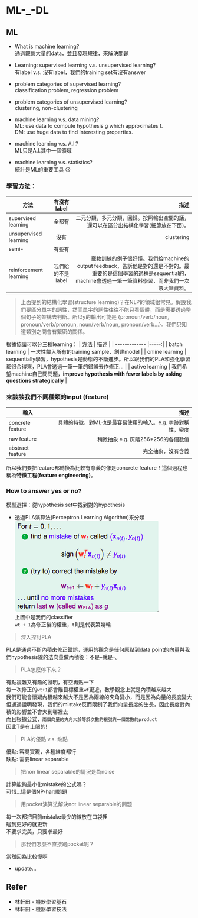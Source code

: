 # ML-_-DL

## ML
* What is machine learning?  
通過觀察大量的data，並且發現規律，來解決問題

* Learning: supervised learning v.s. unsupervised learning?  
有label v.s. 沒有label，我們的training set有沒有answer

* problem categories of supervised learning?  
classification problem, regression problem

* problem categories of unsupervised learning?  
clustering, non-clustering

* machine learning v.s. data mining?  
ML: use data to compute hypothesis g which approximates f.  
DM: use huge data to find interesting properties.  

* machine learning v.s. A.I.?  
ML只是A.I.其中一個領域

* machine learning v.s. statistics?  
統計是ML的重要工具 :cry:

### 學習方法：
| 方法        | 有沒有label           | 描述  |
| ------------- |:-------------:| -----:|
| supervised learning | 全都有 | 二元分類，多元分類，回歸。按照輸出空間的話，還可以在區分出結構化學習(細節放在下面)。 |
| unsupervised learning | 沒有 | clustering |
| semi- | 有些有 |  |
| reinforcement learning | 我們給的不是label | 寵物訓練的例子很好懂。我們給machine的output feedback，告訴他是對的還是不對的。最重要的是這個學習的過程是sequential的，machine會透過一筆一筆資料學習，而非我們一次餵大筆資料。 |

> 上面提到的結構化學習(structure learning)？在NLP的領域很常見。假設我們要區分單字的詞性，然而單字的詞性往往不能只看個體，而是需要透過整個句子的架構去判斷。所以y的輸出可能是 {pronoun/verb/noun, pronoun/verb/pronoun, noun/verb/noun, pronoun/verb...}。我們只知道類別之間會有緊密的關係。

根據協議可以分三種learning：
| 方法        | 描述  |
| ------------- |-----:|
| batch learning | 一次性餵入所有的training sample，創建model |
| online learning | sequentially學習，hypothesis是動態的不斷進步。所以跟我們的PLA和強化學習都很合得來，PLA會透過一筆一筆的錯誤去作修正... |
| active learning | 我們希望machine自己問問題，**improve hypothesis with fewer labels by asking questions strategically** |

### 來談談我們不同種類的input (feature)
| 輸入        | 描述  |
| ------------- |-----:|
| concrete feature | 具體的特徵，對ML也是最容易使用的輸入。e.g. 字跡對稱性，密度 |
| raw feature | 稍微抽象 e.g. 灰階256*256的各個數值 |
| abstract feature | 完全抽象，沒有含義 |

所以我們要把feature都轉換為比較有意義的像是concrete feature！這個過程也稱為**特徵工程(feature engineering)**。

### How to answer yes or no?
模型選擇：從hypothesis set中找到對的hypothesis
* 透過PLA演算法(Perceptron Learning Algorithm)來分類  
![](./screenshot/PLA1.png)  
上圖中是我們的classifier  
`wt + 1`為修正後的權重，`t`則是代表第幾輪  

> 深入探討PLA  

PLA是通過不斷內積來修正錯誤，運用的觀念是任何原點到data point的向量與我們hypothesis線的法向量做內積後：不是`+`就是`-`。

> PLA怎麼停下來？  

有點複雜又有趣的證明，有空再貼一下  
每一次修正的`wt+1`都會離目標權重`wf`更近，數學觀念上就是內積越來越大  
我們可能會懷疑內積越來越大不是因為兩線的夾角變小，而是因為向量的長度變大  
但通過證明發現，我們的mistake反而限制了我們向量長度的生長，因此長度對內積的影響並不會大到哪裡去  
而且根據公式，`兩個向量的夾角大於等於次數的根號與一個常數的product`  
因此T是有上限的!

> PLA的優點 v.s. 缺點  

優點: 容易實現，各種維度都行  
缺點: 需要linear separable

> 把non linear separable的情況是為noise

計算能夠最小化mistake的公式嗎？  
可惜...這是個NP-hard問題

> 用pocket演算法解決not linear separable的問題  

每一次都把目前mistake最少的線放在口袋裡  
碰到更好的就更新  
不要求完美，只要求最好

> 那我們怎麼不直接跑pocket呢？  

當然因為比較慢啊

* update...

## Refer
* 林軒田 - 機器學習基石
* 林軒田 - 機器學習技法
